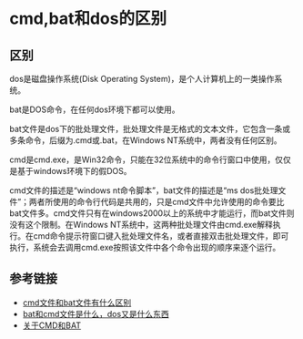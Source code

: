 # cmd,bat和dos的区别

## 区别

dos是磁盘操作系统(Disk Operating System)，是个人计算机上的一类操作系统。

bat是DOS命令，在任何dos环境下都可以使用。

bat文件是dos下的批处理文件，批处理文件是无格式的文本文件，它包含一条或多条命令，后缀为.cmd或.bat，在Windows NT系统中，两者没有任何区别。
<!--more-->

cmd是cmd.exe，是Win32命令，只能在32位系统中的命令行窗口中使用，仅仅是基于windows环境下的假DOS。

cmd文件的描述是“windows nt命令脚本”，bat文件的描述是“ms dos批处理文件”；两者所使用的命令行代码是共用的，只是cmd文件中允许使用的命令要比bat文件多。cmd文件只有在windows2000以上的系统中才能运行，而bat文件则没有这个限制。在Windows NT系统中，这两种批处理文件由cmd.exe解释执行。在cmd命令提示符窗口键入批处理文件名，或者直接双击批处理文件，即可执行，系统会去调用cmd.exe按照该文件中各个命令出现的顺序来逐个运行。

## 参考链接

* [cmd文件和bat文件有什么区别](http://www.cnblogs.com/widget90/p/9253151.html)
* [bat和cmd文件是什么，dos又是什么东西](https://blog.csdn.net/qq_26591517/article/details/80384186)
* [关于CMD和BAT](https://zhidao.baidu.com/question/145761173.html)
